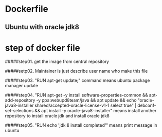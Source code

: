 Dockerfile
==========

Ubuntu with oracle jdk8
-----------------------

  step of docker file
  ===================
  
  #####step01. get the image from central repository
  
  #####setp02. Maintainer is just describe user name who make this file

  #####step03. "RUN apt-get update;" command means ubuntu package manager update

  #####step04. "RUN apt-get -y install software-properties-common && apt-add-repository -y ppa:webupd8team/java && apt update && echo "oracle-java8-installer shared/accepted-oracle-license-v1-1 select true" | debconf-set-selections && apt install -y oracle-java8-installer"   means install another repository to install oracle jdk and install oracle jdk8
 
  #####step05. "RUN echo 'jdk 8  install completed'" means print message in ubuntu